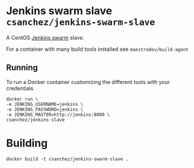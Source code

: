 # Jenkins swarm slave `csanchez/jenkins-swarm-slave`

A CentOS [Jenkins swarm](https://wiki.jenkins-ci.org/display/JENKINS/Swarm+Plugin) slave.

For a container with many build tools installed see `maestrodev/build-agent`

## Running

To run a Docker container customizing the different tools with your credentials

    docker run \
    -e JENKINS_USERNAME=jenkins \
    -e JENKINS_PASSWORD=jenkins \
    -e JENKINS_MASTER=http://jenkins:8080 \
    csanchez/jenkins-slave

# Building

    docker build -t csanchez/jenkins-swarm-slave .
